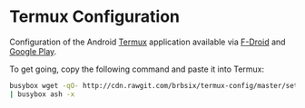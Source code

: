 # Termux Configuration

Configuration of the Android [Termux](http://termux.com/) application available via [F-Droid](https://f-droid.org/repository/browse/?fdid=com.termux) and [Google Play](https://play.google.com/store/apps/details?id=com.termux).

To get going, copy the following command and paste it into Termux:


```bash
busybox wget -qO- http://cdn.rawgit.com/brbsix/termux-config/master/setup.sh \
| busybox ash -x
```
